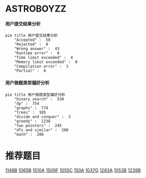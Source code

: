 # ASTROBOYZZ

<!-- tabs:start -->



#### **用户提交结果分析**

```mermaid
pie title 用户提交结果分析
    "Accepted" :  50
    "Rejected" :  0
    "Wrong answer" :  43
    "Runtime error" :  0
    "Time limit exceeded" :  4
    "Memory limit exceeded" :  0
    "Compilation error" :  3
    "Partial" :  0
```

#### **用户做题类型偏好分析**

```mermaid
pie title 用户做题类型偏好分析
    "binary search" :  539
    "dp" :  754
    "graphs" :  774
    "trees" :  185
    "divide and conquer" :  3
    "greedy" :  1238
    "two pointers" :  245
    "dfs and similar" :  200
    "math" :  200
```



<!-- tabs:end -->
# 推荐题目
[1148B](https://codeforces.com/contest/1148/problem/B)
[1065B](https://codeforces.com/contest/1065/problem/B)
[1510A](https://codeforces.com/contest/1510/problem/A)
[1509F](https://codeforces.com/contest/1509/problem/F)
[1055C](https://codeforces.com/contest/1055/problem/C)
[150A](https://codeforces.com/contest/150/problem/A)
[1037G](https://codeforces.com/contest/1037/problem/G)
[1283A](https://codeforces.com/contest/1283/problem/A)
[1053B](https://codeforces.com/contest/1053/problem/B)
[1239B](https://codeforces.com/contest/1239/problem/B)
